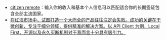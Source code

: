 - [citizen remote](https://citizenremote.com/)：输入你的收入和基本个人信息可以匹配适合你的长期签证包含全部主流国家。
- [在红海市场中，试图打造一个大而全的产品往往注定会失败。成功的关键在于微创新，专注于细分领域，提供精准的解决方案。以 API Client 为例，Local First、开源以及永久买断机制对于我而言十分具有吸引力。](https://x.com/nextify2024/status/1839258255585062948)